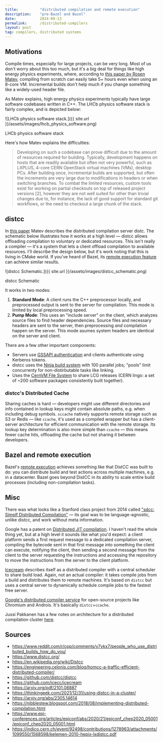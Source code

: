 ```yaml
---
title:          "distributed compilation and remote execution"
description:    "pre-Bazel and Bazel"
date:           2024-09-13
permalink:      /distributed-compilers
layout: post
tag: compilers, distributed systems
---
```

## Motivations
Compile times, especially for large projects, can be very long. Most of us don't worry about this too much, but it's a big deal for things like high energy physics experiments, where, according to [this paper by Rosen Matev](https://www.epj-conferences.org/articles/epjconf/abs/2020/21/epjconf_chep2020_05001/epjconf_chep2020_05001.html), compiling from scratch can easily take 5+ hours even when using an 8-core VM. Incremental builds don't help much if you change something like a widely-used header file. 

As Matev explains, high energy physics experiments typically have large software codebases written in C++. The LHCb physics software stack is fairly complex, and is depicted below:

![LHCb physics software stack.]({{ site.url }}/assets/images/lhcb_physics_software.png)
<p class="pic">LHCb physics software stack</p> 

Here's how Matev explains the difficulties:
> Developing on such a codebase can prove difficult due to the amount of resources required for building. Typically, development happens on hosts that are readily available but often not very powerful, such as LXPLUS, 4-core CERN OpenStack virtual machines (VMs), desktop PCs. After building once, incremental builds are supported, but often the increments are very large due to modifications in headers or when switching branches. To combat the limited resources, custom tools exist for working on partial checkouts on top of released project versions [2], however they are not well suited for other than trivial changes due to, for instance, the lack of good support for standard git workflows, or the need to checkout a large chunk of the stack.

## distcc
In [this paper](https://cds.cern.ch/record/2757342/files/10.1051_epjconf_202024505001.pdf) Matev describes the distributed compilation server distc. The schematic below illustrates how it works at a high level — distcc allows offloading compilation to voluntary or dedicated resources. This isn't really a compiler — it's a system that lets a client offload compilation to available resources. I'll describe the design below, but it's work noting that this is living in CMake world. If you've heard of Bazel, its [remote execution feature](https://bazel.build/remote/rbe) can achieve similar results. 

![distcc Schematic.]({{ site.url }}/assets/images/distcc_schematic.png)
<p class="pic">distcc Schematic</p>

It works in two modes:
1. __Standard Mode__: A client runs the C++ preprocessor locally, and preprocessed output is sent to the server for compilation. This mode is limited by local preprocessing speed. 
2. __Pump Mode__: This uses an "include server" on the client, which analyzes source files to find header dependencies. Source files and necessary headers are sent to the server, then preprocessing _and_ compilation happen on the server. This mode asumes system headers are identical on the server and client. 

There are a few other important components:
- Servers use [GSSAPI authentication](https://www.microfocus.com/documentation/rsit-server-client-unix/8-4-0/unix-guide/index.html?page=/documentation/rsit-server-client-unix/8-4-0/unix-guide/gssapi_auth_ov.html) and clients authenticate using Kerberos tokens. 
- distcc uses the [Ninja build system](https://ninja-build.org/) with 100 parallel jobs; "pools" limit concurrenty for non-distirbutable tasks like linking. 
- Uses the [CernVM File System](https://swan.docs.cern.ch/intro/cvmfs/#:~:text=An%20LCG%20Release%20is%20a,software%20environment%20is%20configured%20accordingly.) to share LCG releases (CERN lingo: a set of ~200 software packages consistently built together). 

### distcc's Distributed Cache
Sharing caches is hard — developers might use different directories and info contained in lookup keys might contain absolute paths, e.g. when including debug symbols. `sccache` natively supports remote storage such as S3 or Redis — like `ccache`, it's used as a compiled wrapper but has a client-server architecture for efficient communication with the remote storage. Its lookup key determination is also more simple than `ccache` — this means fewer cache hits, offloading the cache but not sharing it between developers. 

## Bazel and remote execution
Bazel's [remote execution](https://bazel.build/remote/rbe) achieves something like that DistCC was built to do: you can distribute build and test actions across multiple machines, e.g. in a datacenter. Bazel goes beyond DistCC in its ability to scale entire build processes (including non-compilation tasks). 

## Misc
There was what looks like a Stanford class project from 2014 called ["sdcc: Simplf Distributed Compilation"](https://www.scs.stanford.edu/14au-cs244b/labs/projects/sdcc.pdf) — its goal was to be language-agnostic, unlike distcc, and work without meta information. 

Google has a patent on [Distributed JIT compilation](https://patents.google.com/patent/US20100115501). I haven't read the whole thing yet, but at a high level it sounds like what you'd expect: a client platform sends a first request message to a dedicated compilation server, compiling the bytecode sent in that first message into something the client can execute, notifying the client, then sending a second message from the client to the server requesting the instructions and accessing the repository to move the instructions from the server to the client platform. 

[Icecream](https://github.com/icecc/icecream) describes itself as a distributed compiler with a central scheduler to share build load. Again, not an actual compiler: it takes compile jobs from a build and distributes them to remote machines. It's based on `distcc` but uses a central server to dynamically schedule compile jobs to the fastest free server. 

[Google's distributed compiler service](https://chromium.googlesource.com/infra/goma/client/+/6bae3f8023bfb7b861b2c0b1e12aa0be55f0f829/README.md) for open-source projects like Chromium and Androis. It's basically `distcc`+`ccache`. 

Jussi Pakkanen has a few notes on architecture for a distributed compilation cluster [here](https://nibblestew.blogspot.com/2018/08/implementing-distributed-compilation.html). 


## Sources
- https://www.reddit.com/r/cpp/comments/y7ykx7/people_who_use_distributed_builds_how_do_you/
- https://www.distcc.org/
- https://en.wikipedia.org/wiki/Distcc
- https://engineering.celonis.com/blog/homcc-a-traffic-efficient-distributed-compiler/
- https://github.com/distcc/distcc
- https://github.com/icecc/icecream
- https://arxiv.org/pdf/2101.08887
- https://thinkingeek.com/2021/12/31/using-distcc-in-a-cluster/
- https://arxiv.org/abs/2305.14614
- https://nibblestew.blogspot.com/2018/08/implementing-distributed-compilation.html
- https://www.epj-conferences.org/articles/epjconf/abs/2020/21/epjconf_chep2020_05001/epjconf_chep2020_05001.html
- https://indico.cern.ch/event/92498/contributions/1278963/attachments/1099550/1568598/kelemen-2010-hepix-lxdistcc.pdf